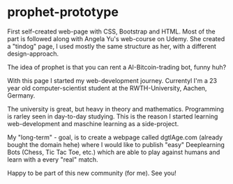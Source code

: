# prophet-prototype
First self-created web-page with CSS, Bootstrap and HTML.
Most of the part is followed along with Angela Yu's web-course on Udemy.
She created a "tindog" page, I used mostly the same structure as her, with a different design-approach.

The idea of prophet is that you can rent a AI-Bitcoin-trading bot, funny huh?

With this page I started my web-development journey. Currentyl I'm a 23 year old computer-scientist student at the RWTH-University, Aachen, Germany.

The university is great, but heavy in theory and mathematics. Programming is rarley seen in day-to-day studying. This is the reason I started learning web-development and maschine learning as a side-project. 

My "long-term" - goal, is to create a webpage called dgtlAge.com (already bought the domain hehe) where I would like to publish "easy" Deeplearning Bots (Chess, Tic Tac Toe, etc.) which are able to play against humans and learn with a every "real" match. 

Happy to be part of this new community (for me). See you!
